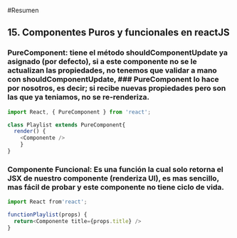 #Resumen

## 15. Componentes Puros y funcionales en reactJS
### PureComponent: tiene el método shouldComponentUpdate ya asignado (por defecto), si a este componente no se le actualizan las propiedades, no tenemos que validar a mano con shouldComponentUpdate, ### PureComponent lo hace por nosotros, es decir; si recibe nuevas propiedades pero son las que ya teniamos, no se re-renderiza.

```javascript
import React, { PureComponent } from 'react';

class Playlist extends PureComponent{
  render() {
    <Componente />
    }
}
```

### Componente Funcional: Es una función la cual solo retorna el JSX de nuestro componente (renderiza UI), es mas sencillo, mas fácil de probar y este componente no tiene ciclo de vida.

```javascript
import React from'react';

functionPlaylist(props) {
  return<Componente title={props.title} />
}
```